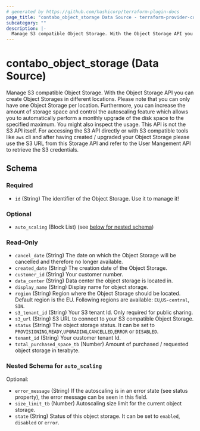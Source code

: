 ```yaml
---
# generated by https://github.com/hashicorp/terraform-plugin-docs
page_title: "contabo_object_storage Data Source - terraform-provider-contabo-sdkv2"
subcategory: ""
description: |-
  Manage S3 compatible Object Storage. With the Object Storage API you can create Object Storages in different locations. Please note that you can only have one Object Storage per location. Furthermore, you can increase the amount of storage space and control the autoscaling feature which allows you to automatically perform a monthly upgrade of the disk space to the specified maximum. You might also inspect the usage. This API is not the S3 API itself. For accessing the S3 API directly or with S3 compatible tools like aws cli and after having created / upgraded your Object Storage please use the S3 URL from this Storage API and refer to the User Mangement API to retrieve the S3 credentials.
---
```


# contabo_object_storage (Data Source)

Manage S3 compatible Object Storage. With the Object Storage API you can create Object Storages in different locations. Please note that you can only have one Object Storage per location. Furthermore, you can increase the amount of storage space and control the autoscaling feature which allows you to automatically perform a monthly upgrade of the disk space to the specified maximum. You might also inspect the usage. This API is not the S3 API itself. For accessing the S3 API directly or with S3 compatible tools like `aws` cli and after having created / upgraded your Object Storage please use the S3 URL from this Storage API and refer to the User Mangement API to retrieve the S3 credentials.



<!-- schema generated by tfplugindocs -->
## Schema

### Required

- `id` (String) The identifier of the Object Storage. Use it to manage it!

### Optional

- `auto_scaling` (Block List) (see [below for nested schema](#nestedblock--auto_scaling))

### Read-Only

- `cancel_date` (String) The date on which the Object Storage will be cancelled and therefore no longer available.
- `created_date` (String) The creation date of the Object Storage.
- `customer_id` (String) Your customer number.
- `data_center` (String) Data center the object storage is located in.
- `display_name` (String) Display name for object storage.
- `region` (String) Region where the Object Storage should be located. Default region is the EU. Following regions are available: `EU`,`US-central`, `SIN`.
- `s3_tenant_id` (String) Your S3 tenant Id. Only required for public sharing.
- `s3_url` (String) S3 URL to connect to your S3 compatible Object Storage.
- `status` (String) The object storage status. It can be set to `PROVISIONING`,`READY`,`UPGRADING`,`CANCELLED`,`ERROR` or `DISABLED`.
- `tenant_id` (String) Your customer tenant Id.
- `total_purchased_space_tb` (Number) Amount of purchased / requested object storage in terabyte.

<a id="nestedblock--auto_scaling"></a>
### Nested Schema for `auto_scaling`

Optional:

- `error_message` (String) If the autoscaling is in an error state (see status property), the error message can be seen in this field.
- `size_limit_tb` (Number) Autoscaling size limit for the current object storage.
- `state` (String) Status of this object storage.  It can be set to `enabled`, `disabled` or `error`.


